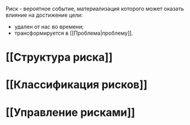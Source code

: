 Риск - вероятное событие, материализация которого может оказать влияние на достижение цели:
- удален от нас во времени;
- трансформируется в [[Проблема|проблему]].
# [[Структура риска]]
# [[Классификация рисков]]
# [[Управление рисками]]